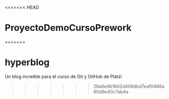 <<<<<<< HEAD
# ProyectoDemoCursoPrework
=======
# hyperblog
Un blog increíble para el curso de Git y GitHub de Platzi
>>>>>>> 28a6e9b18d2d406dbd7eaf0466a80d9e40c7ab4a

